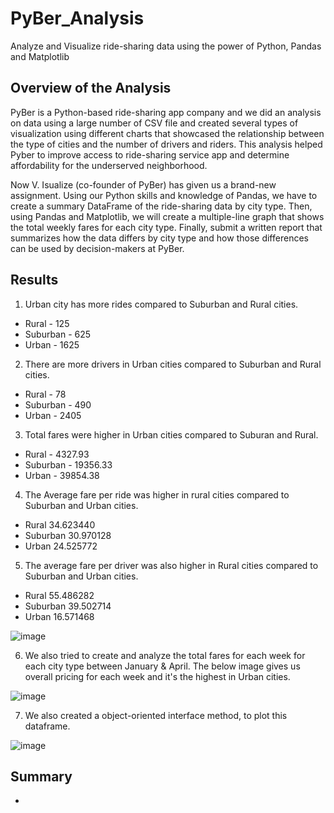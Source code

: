 # PyBer_Analysis
Analyze and Visualize ride-sharing data using the power of Python, Pandas and Matplotlib

## Overview of the Analysis
   PyBer is a Python-based ride-sharing app company and we did an analysis on data using a large number of CSV file and created several types of visualization using different charts that showcased the relationship between the type of cities and the number of drivers and riders. This analysis helped Pyber to improve access to ride-sharing service app and determine affordability for the underserved neighborhood. 

   Now V. Isualize (co-founder of PyBer) has given us a brand-new assignment. Using our Python skills and knowledge of Pandas, we have to create a summary DataFrame of the ride-sharing data by city type. Then, using Pandas and Matplotlib, we will create a multiple-line graph that shows the total weekly fares for each city type. Finally, submit a written report that summarizes how the data differs by city type and how those differences can be used by decision-makers at PyBer.

## Results
1. Urban city has more rides compared to Suburban and Rural cities.
- Rural     - 125
- Suburban  - 625
- Urban     - 1625

2. There are more drivers in Urban cities compared to Suburban and Rural cities.
- Rural     - 78
- Suburban  - 490
- Urban     - 2405

3) Total fares were higher in Urban cities compared to Suburan and Rural.
- Rural     - 4327.93
- Suburban  - 19356.33
- Urban     - 39854.38

4) The Average fare per ride was higher in rural cities compared to Suburban and Urban cities.
- Rural       34.623440
- Suburban    30.970128
- Urban       24.525772

5) The average fare per driver was also higher in Rural cities compared to Suburban and Urban cities.
- Rural       55.486282
- Suburban    39.502714
- Urban       16.571468

![image](https://user-images.githubusercontent.com/78935551/113495671-2f69e480-94c1-11eb-8190-cf86ae65536a.png)


6) We also tried to create and analyze the total fares for each week for each city type between January & April. The below image gives us overall pricing for each week and it's the highest in Urban cities.

![image](https://user-images.githubusercontent.com/78935551/113495778-a3a48800-94c1-11eb-9f9b-5983745c570b.png)


7) We also created a object-oriented interface method, to plot this dataframe.

![image](https://user-images.githubusercontent.com/78935551/113495759-82dc3280-94c1-11eb-82d1-1c7c133b12cb.png)


## Summary 
- 


